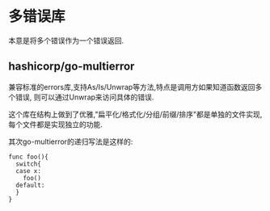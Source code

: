 # 多错误库

本意是将多个错误作为一个错误返回.

## hashicorp/go-multierror

兼容标准的errors库,支持As/Is/Unwrap等方法,特点是调用方如果知道函数返回多个错误,
则可以通过Unwrap来访问具体的错误.

这个库在结构上做到了优雅,"扁平化/格式化/分组/前缀/排序"都是单独的文件实现,
每个文件都是实现独立的功能.

其次go-multierror的递归写法是这样的:

```golang
func foo(){
  switch{
  case x:
    foo()
  default:
  }
}
```
